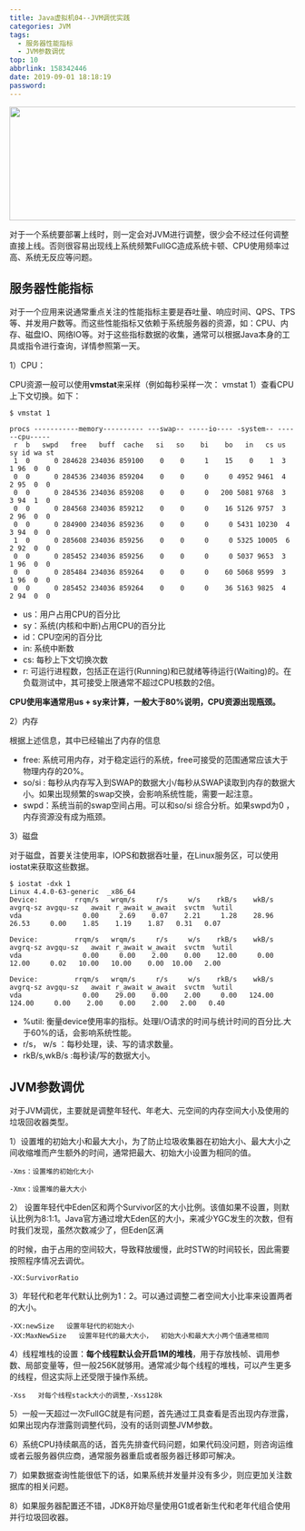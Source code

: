 ```yaml
---
title: Java虚拟机04--JVM调优实践
categories: JVM
tags:
  - 服务器性能指标
  - JVM参数调优
top: 10
abbrlink: 158342446
date: 2019-09-01 18:18:19
password:
---
```


<img src="https://jwangtec.oss-cn-chengdu.aliyuncs.com/jwangcloud/index/JVM.png" width="1000" height="200" align="middle" />


​	对于一个系统要部署上线时，则一定会对JVM进行调整，很少会不经过任何调整直接上线。否则很容易出现线上系统频繁FullGC造成系统卡顿、CPU使用频率过高、系统无反应等问题。
​	
<!--more-->

##  服务器性能指标

​	对于一个应用来说通常重点关注的性能指标主要是吞吐量、响应时间、QPS、TPS等、并发用户数等。而这些性能指标又依赖于系统服务器的资源，如：CPU、内存、磁盘IO、网络IO等。对于这些指标数据的收集，通常可以根据Java本身的工具或指令进行查询，详情参照第一天。

1）CPU：

CPU资源一般可以使用**vmstat**来采样（例如每秒采样一次： vmstat 1）查看CPU上下文切换。如下：

```
$ vmstat 1 

procs -----------memory---------- ---swap-- -----io---- -system-- ------cpu-----
 r  b   swpd   free   buff  cache   si   so    bi    bo   in   cs us sy id wa st
 1  0      0 284628 234036 859100    0    0     1    15    0    1  3  1 96  0  0
 0  0      0 284536 234036 859204    0    0     0     0 4952 9461  4  2 95  0  0
 0  0      0 284536 234036 859208    0    0     0   200 5081 9768  3  3 94  1  0
 0  0      0 284568 234036 859212    0    0     0    16 5126 9757  3  2 96  0  0
 0  0      0 284900 234036 859236    0    0     0     0 5431 10230  4  3 94  0  0
 1  0      0 285608 234036 859256    0    0     0     0 5325 10005  6  2 92  0  0
 0  0      0 285452 234036 859256    0    0     0     0 5037 9653  3  1 96  0  0
 0  0      0 285484 234036 859264    0    0     0    60 5068 9599  3  1 96  0  0
 0  0      0 285452 234036 859264    0    0     0    36 5163 9825  4  2 94  0  0
```

- us：用户占用CPU的百分比
- sy：系统(内核和中断)占用CPU的百分比
- id：CPU空闲的百分比
- in: 系统中断数
- cs: 每秒上下文切换次数
- r: 可运行进程数，包括正在运行(Running)和已就绪等待运行(Waiting)的。在负载测试中，其可接受上限通常不超过CPU核数的2倍。

**CPU使用率通常用us + sy来计算，一般大于80%说明，CPU资源出现瓶颈。**

2）内存

根据上述信息，其中已经输出了内存的信息

- free: 系统可用内存，对于稳定运行的系统，free可接受的范围通常应该大于物理内存的20%。
- so/si : 每秒从内存写入到SWAP的数据大小/每秒从SWAP读取到内存的数据大小。如果出现频繁的swap交换，会影响系统性能，需要一起注意。
- swpd：系统当前的swap空间占用。可以和so/si 综合分析。如果swpd为0 ，内存资源没有成为瓶颈。

3）磁盘

对于磁盘，首要关注使用率，IOPS和数据吞吐量，在Linux服务区，可以使用iostat来获取这些数据。

```
$ iostat -dxk 1
Linux 4.4.0-63-generic  _x86_64 
Device:         rrqm/s   wrqm/s     r/s     w/s    rkB/s    wkB/s avgrq-sz avgqu-sz   await r_await w_await  svctm  %util
vda               0.00     2.69    0.07    2.21     1.28    28.96    26.53     0.00    1.85    1.19    1.87   0.31   0.07

Device:         rrqm/s   wrqm/s     r/s     w/s    rkB/s    wkB/s avgrq-sz avgqu-sz   await r_await w_await  svctm  %util
vda               0.00     0.00    2.00    0.00    12.00     0.00    12.00     0.02   10.00   10.00    0.00  10.00   2.00

Device:         rrqm/s   wrqm/s     r/s     w/s    rkB/s    wkB/s avgrq-sz avgqu-sz   await r_await w_await  svctm  %util
vda               0.00    29.00    0.00    2.00     0.00   124.00   124.00     0.00    2.00    0.00    2.00   2.00   0.40
```

- %util: 衡量device使用率的指标。处理I/O请求的时间与统计时间的百分比.大于60%的话，会影响系统性能。
- r/s， w/s ：每秒处理，读、写的请求数量。
- rkB/s,wkB/s :每秒读/写的数据大小。

##   JVM参数调优

​	对于JVM调优，主要就是调整年轻代、年老大、元空间的内存空间大小及使用的垃圾回收器类型。

1）设置堆的初始大小和最大大小，为了防止垃圾收集器在初始大小、最大大小之间收缩堆而产生额外的时间，通常把最大、初始大小设置为相同的值。

```
-Xms：设置堆的初始化大小

-Xmx：设置堆的最大大小
```

2） 设置年轻代中Eden区和两个Survivor区的大小比例。该值如果不设置，则默认比例为8:1:1。Java官方通过增大Eden区的大小，来减少YGC发生的次数，但有时我们发现，虽然次数减少了，但Eden区满

的时候，由于占用的空间较大，导致释放缓慢，此时STW的时间较长，因此需要按照程序情况去调优。

```
-XX:SurvivorRatio
```

3）年轻代和老年代默认比例为1：2。可以通过调整二者空间大小比率来设置两者的大小。

```
-XX:newSize   设置年轻代的初始大小
-XX:MaxNewSize   设置年轻代的最大大小，  初始大小和最大大小两个值通常相同
```

4）线程堆栈的设置：**每个线程默认会开启1M的堆栈**，用于存放栈帧、调用参数、局部变量等，但一般256K就够用。通常减少每个线程的堆栈，可以产生更多的线程，但这实际上还受限于操作系统。

```
-Xss   对每个线程stack大小的调整,-Xss128k
```

5）一般一天超过一次FullGC就是有问题，首先通过工具查看是否出现内存泄露，如果出现内存泄露则调整代码，没有的话则调整JVM参数。

6）系统CPU持续飙高的话，首先先排查代码问题，如果代码没问题，则咨询运维或者云服务器供应商，通常服务器重启或者服务器迁移即可解决。

7）如果数据查询性能很低下的话，如果系统并发量并没有多少，则应更加关注数据库的相关问题。

8）如果服务器配置还不错，JDK8开始尽量使用G1或者新生代和老年代组合使用并行垃圾回收器。